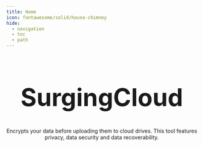 ```yaml
---
title: Home
icon: fontawesome/solid/house-chimney
hide:
  - navigation
  - toc
  - path
---
```



<h1 style="text-align: center; font-size: 64px;">SurgingCloud</h1>

<p style="text-align: center;">Encrypts your data before uploading them to cloud drives. This tool features privacy, data security and data recoverability.</p>